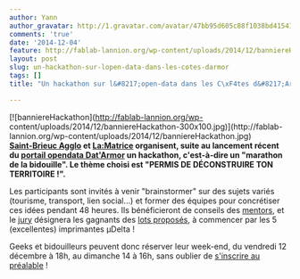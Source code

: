 ```yaml
---
author: Yann
author_gravatar: http://1.gravatar.com/avatar/47bb95d605c88f1038bd415412814eae?s=96&d=mm&r=g
comments: 'true'
date: '2014-12-04'
feature: http://fablab-lannion.org/wp-content/uploads/2014/12/banniereHackathon.jpg
layout: post
slug: un-hackathon-sur-lopen-data-dans-les-cotes-darmor
tags: []
title: "Un hackathon sur l&#8217;open-data dans les C\xF4tes d&#8217;Armor"

---
```

[![banniereHackathon](http://fablab-lannion.org/wp-
content/uploads/2014/12/banniereHackathon-300x100.jpg)](http://fablab-
lannion.org/wp-content/uploads/2014/12/banniereHackathon.jpg)  
**[Saint-Brieuc Agglo](http://www.saintbrieuc-agglo.fr/) et [La:Matrice](http://www.la-matrice.org/) organisent, suite au lancement récent du [portail opendata Dat'Armor](http://cotesdarmor.fr/le_developpement/datarmor.html) un hackathon, c'est-à-dire un "marathon de la bidouille". Le thème choisi est "PERMIS DE DÉCONSTRUIRE TON TERRITOIRE !".**  


Les participants sont invités à venir "brainstormer" sur des sujets variés
(tourisme, transport, lien social…) et former des équipes pour concrétiser ces
idées pendant 48 heures. Ils bénéficieront de conseils des
[mentors](http://hackathon.la-matrice.org/mentors/), et le
[jury](http://hackathon.la-matrice.org/jury/) désignera les gagnants des [lots
proposés](http://hackathon.la-matrice.org/on-gagne-quoi/), à commencer par les
5 (excellentes) imprimantes µDelta !

Geeks et bidouilleurs peuvent donc réserver leur week-end, du vendredi 12
décembre à 18h, au dimanche 14 à 16h, sans oublier de [s'inscrire au
préalable](http://hackathon.la-matrice.org/inscription/) !


